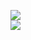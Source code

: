 [![](https://img.shields.io/badge/Made%20With-Github%20Spray-lightgrey.svg?style=for-the-badge&logo=github)](https://github.com/Annihil/github-spray#18745)  
[![](https://i.imgur.com/2DrTn0Z.gif)](https://github.com/Annihil/github-spray)